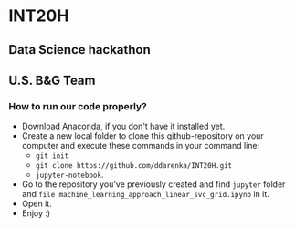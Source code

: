 # INT20H
## Data Science hackathon
## U.S. B&G Team

### How to run our code properly?
- [Download Anaconda](https://www.continuum.io/downloads), if you don't have it installed yet.
- Create a new local folder to clone this github-repository on your computer and execute these commands in your command line:
  - `git init`
  - `git clone https://github.com/ddarenka/INT20H.git`
  - `jupyter-notebook`.
- Go to the repository you've previously created and find `jupyter` folder and `file machine_learning_approach_linear_svc_grid.ipynb` in it.
- Open it.
- Enjoy :)
